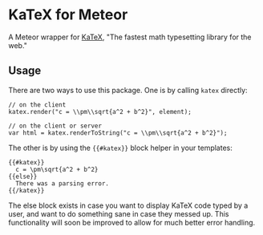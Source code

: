 KaTeX for Meteor
================

A Meteor wrapper for [KaTeX](http://khan.github.io/KaTeX/), "The fastest math typesetting library for the web."

## Usage

There are two ways to use this package. One is by calling `katex` directly:

```
// on the client
katex.render("c = \\pm\\sqrt{a^2 + b^2}", element);

// on the client or server
var html = katex.renderToString("c = \\pm\\sqrt{a^2 + b^2}");
```

The other is by using the `{{#katex}}` block helper in your templates:

```
{{#katex}}
  c = \pm\sqrt{a^2 + b^2}
{{else}}
  There was a parsing error.
{{/katex}}
```

The else block exists in case you want to display KaTeX code typed by a user, and want to do something sane in case they messed up. This functionality will soon be improved to allow for much better error handling.